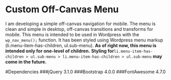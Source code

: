 # Custom Off-Canvas Menu


I am developing a simple off-canvas navigation for mobile. The menu is clean and simple in desktop, off-canvas transitions and transforms for mobile. This menu is intended to be used in Wordpress with the `wp_nav_menu();` function. It has been styled using Wordpress menu markup (li.menu-item-has-children, ul.sub-menu).
**As of right now, this menu is intended only for one-level of children.**
**Styling for**`li.menu-item-has-children > ul.sub-menu > li.menu-item-has-children > ul.sub-menu` **may come in the future.**

#Dependencies
###jQuery 3.1.0
###Bootstrap 4.0.0
###FontAwesome 4.7.0
